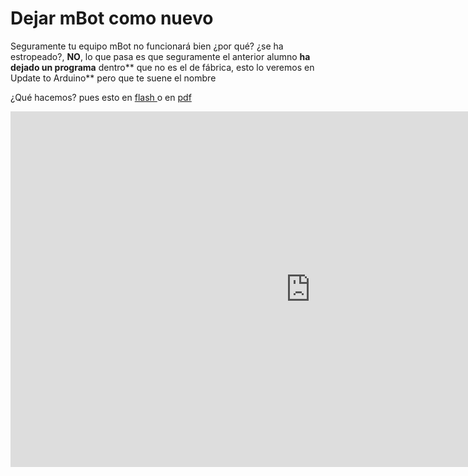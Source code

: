 
# Dejar mBot como nuevo

Seguramente tu equipo mBot no funcionará bien ¿por qué? ¿se ha estropeado?, **NO**, lo que pasa es que seguramente el anterior alumno **ha dejado un programa** dentro** que no es el de fábrica, esto lo veremos en Update to Arduino** pero que te suene el nombre

¿Qué hacemos? pues esto en [flash ](http://aularagon.catedu.es/materialesaularagon2013/mbot/video/DejarmBotcomoNuevo.htm)o en [pdf](http://aularagon.catedu.es/materialesaularagon2013/mbot/video/DejarmBotcomoNuevo.pdf)

<iframe src="https://docs.google.com/presentation/d/e/2PACX-1vTh0PV7AsHkZxwbwZHYM-_vtTcl7jqWvAEaZK41xKn0kB8cTWph9PWCp7fxffX0MnJUPdynf7op0SK1/embed?start=false&loop=false&delayms=3000" frameborder="0" width="960" height="569" allowfullscreen="true" mozallowfullscreen="true" webkitallowfullscreen="true"></iframe>